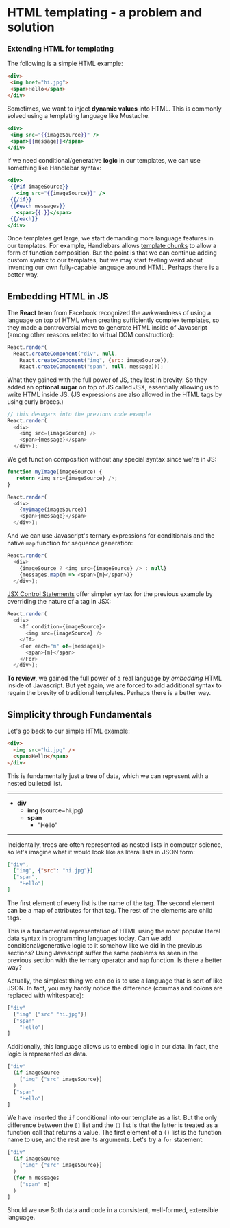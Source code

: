 # HTML templating - a problem and solution

### Extending HTML for templating

The following is a simple HTML example:

```html
<div>
 <img href="hi.jpg">
 <span>Hello</span>
</div>
```

Sometimes, we want to inject __dynamic values__ into HTML.  This is commonly solved using a templating language like Mustache.

```handlebars
<div>
 <img src="{{imageSource}}" />
 <span>{{message}}</span>
</div>
```

If we need conditional/generative __logic__ in our templates, we can use something like Handlebar syntax:

```handlebars
<div>
 {{#if imageSource}}
   <img src="{{imageSource}}" />
 {{/if}}
 {{#each messages}}
   <span>{{.}}</span>
 {{/each}}
</div>
```

Once templates get large, we start demanding more language features in our templates.  For example, Handlebars allows [template chunks](http://handlebarsjs.com/#helpers) to allow a form of function composition.  But the point is that we can continue adding custom syntax to our templates, but we may start feeling weird about inventing our own fully-capable language around HTML.  Perhaps there is a better way.

## Embedding HTML in JS

The __React__ team from Facebook recognized the awkwardness of using a language on top of HTML when creating sufficiently complex templates, so they made a controversial move to generate HTML inside of Javascript (among other reasons related to virtual DOM construction):

```javascript
React.render(
  React.createComponent("div", null,
    React.createComponent("img", {src: imageSource}),
    React.createComponent("span", null, message)));
```

What they gained with the full power of JS, they lost in brevity.  So they added an __optional sugar__ on top of JS called JSX, essentially allowing us to write HTML inside JS. (JS expressions are also allowed in the HTML tags by using curly braces.)

```javascript
// this desugars into the previous code example
React.render(
  <div>
    <img src={imageSource} />
    <span>{message}</span>
  </div>);
```

We get function composition without any special syntax since we're in JS:

```javascript
function myImage(imageSource) {
   return <img src={imageSource} />;
}

React.render(
  <div>
    {myImage(imageSource)}
    <span>{message}</span>
  </div>);
```

And we can use Javascript's ternary expressions for conditionals and the native `map` function for sequence generation:

```javascript
React.render(
  <div>
    {imageSource ? <img src={imageSource} /> : null}
    {messages.map(m => <span>{m}</span>)}
  </div>);
```

[JSX Control Statements](https://github.com/valtech-au/jsx-control-statements) offer simpler syntax for the previous example by overriding the nature of a tag in JSX:

```javascript
React.render(
  <div>
    <If condition={imageSource}>
      <img src={imageSource} />
    </If>
    <For each="m" of={messages}>
      <span>{m}</span>
    </For>
  </div>);
```

__To review__, we gained the full power of a real language by _embedding_ HTML inside of Javascript.  But yet again, we are forced to add additional syntax to regain the brevity of traditional templates.  Perhaps there is a better way.

## Simplicity through Fundamentals

Let's go back to our simple HTML example:

```html
<div>
  <img src="hi.jpg" />
  <span>Hello</span>
</div>
```

This is fundamentally just a tree of data, which we can represent with a nested bulleted list.

----

- __div__
  - __img__ (source=hi.jpg)
  - __span__
    - "Hello"

----

Incidentally, trees are often represented as nested lists in computer science, so let's imagine what it would look like as literal lists in JSON form:

```json
["div",
  ["img", {"src": "hi.jpg"}]
  ["span",
    "Hello"]
]
```

The first element of every list is the name of the tag.  The second element can be a map of attributes for that tag.  The rest of the elements are child tags.

This is a fundamental representation of HTML using the most popular literal data syntax in programming languages today.  Can we add conditional/generative logic to it somehow like we did in the previous sections? Using Javascript suffer the same problems as seen in the previous section with the ternary operator and `map` function.  Is there a better way?

Actually, the simplest thing we can do is to use a language that is sort of like JSON.  In fact, you may hardly notice the difference (commas and colons are replaced with whitespace):

```clojure
["div"
  ["img" {"src" "hi.jpg"}]
  ["span"
    "Hello"]
]
```

Additionally, this language allows us to embed logic in our data.  In fact, the logic is represented _as_ data.

```clojure
["div"
  (if imageSource
    ["img" {"src" imageSource}]
  )
  ["span"
    "Hello"]
]
```

We have inserted the `if` conditional into our template as a list.  But the only difference between the `[]` list and the `()` list is that the latter is treated as a function call that returns a value.  The first element of a `()` list is the function name to use, and the rest are its arguments. Let's try a `for` statement:

```clojure
["div"
  (if imageSource
    ["img" {"src" imageSource}]
  )
  (for m messages
    ["span" m]
  )
]
```


Should we use 
Both data and code in a consistent, well-formed, extensible language.